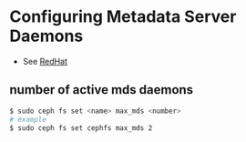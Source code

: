 # Configuring Metadata Server Daemons
- See [RedHat](https://access.redhat.com/documentation/en-us/red_hat_ceph_storage/3/html/ceph_file_system_guide/configuring-metadata-server-daemons)

## number of active mds daemons
```bash
$ sudo ceph fs set <name> max_mds <number>
# example
$ sudo ceph fs set cephfs max_mds 2
```